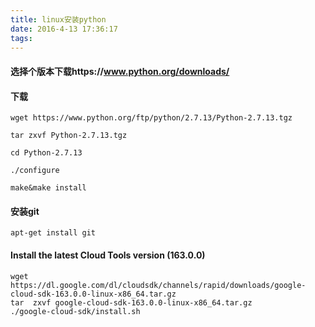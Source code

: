 ```yaml
---
title: linux安装python
date: 2016-4-13 17:36:17
tags:
---
```

#### 选择个版本下载https://www.python.org/downloads/

#### 下载

```
wget https://www.python.org/ftp/python/2.7.13/Python-2.7.13.tgz

tar zxvf Python-2.7.13.tgz

cd Python-2.7.13

./configure

make&make install
```

#### 安装git

```
apt-get install git
```


#### Install the latest Cloud Tools version (163.0.0)

```
wget https://dl.google.com/dl/cloudsdk/channels/rapid/downloads/google-cloud-sdk-163.0.0-linux-x86_64.tar.gz
tar  zxvf google-cloud-sdk-163.0.0-linux-x86_64.tar.gz
./google-cloud-sdk/install.sh
```

